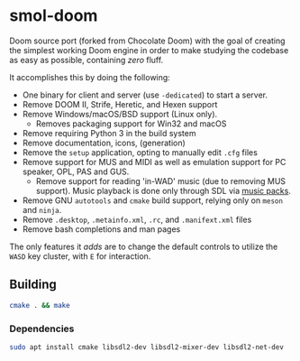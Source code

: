 # smol-doom

Doom source port (forked from Chocolate Doom) with the goal of creating the simplest working Doom engine in order to make studying the codebase as easy as possible, containing _zero_ fluff.

It accomplishes this by doing the following:

- One binary for client and server (use `-dedicated`) to start a server.
- Remove DOOM II, Strife, Heretic, and Hexen support
- Remove Windows/macOS/BSD support (Linux only).
  - Removes packaging support for Win32 and macOS
- Remove requiring Python 3 in the build system
- Remove documentation, icons, (generation)
- Remove the `setup` application, opting to manually edit `.cfg` files
- Remove support for MUS and MIDI as well as emulation support for PC speaker, OPL, PAS and GUS.
  - Remove support for reading 'in-WAD' music (due to removing MUS support). Music playback is done only through SDL via [music packs](https://www.chocolate-doom.org/wiki/index.php/Digital_music_packs).
- Remove GNU `autotools` and `cmake` build support, relying only on `meson` and `ninja`.
- Remove `.desktop`, `.metainfo.xml`, `.rc`, and `.manifext.xml` files
- Remove bash completions and man pages

The only features it _adds_ are to change the default controls to utilize the `WASD` key cluster, with `E` for interaction.

## Building

```bash
cmake . && make
```

### Dependencies

```bash
sudo apt install cmake libsdl2-dev libsdl2-mixer-dev libsdl2-net-dev
```

